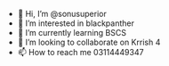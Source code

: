 - 👋 Hi, I’m @sonusuperior
- 👀 I’m interested in blackpanther
- 🌱 I’m currently learning BSCS
- 💞️ I’m looking to collaborate on Krrish 4
- 📫 How to reach me 03114449347

<!---
sonusuperior/sonusuperior is a ✨ special ✨ repository because its `README.md` (this file) appears on your GitHub profile.
You can click the Preview link to take a look at your changes.
--->
